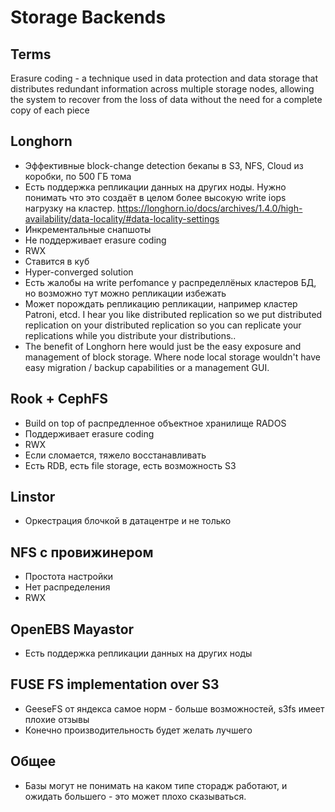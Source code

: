# Storage Backends
## Terms
Erasure coding - a technique used in data protection and data storage that distributes redundant information across multiple storage nodes, allowing the system to recover from the loss of data without the need for a complete copy of each piece

## Longhorn
- Эффективные block-change detection бекапы в S3, NFS, Cloud из коробки, по 500 ГБ тома
- Есть поддержка репликации данных на других ноды. Нужно понимать что это создаёт в целом более высокую write iops нагрузку на кластер. https://longhorn.io/docs/archives/1.4.0/high-availability/data-locality/#data-locality-settings
- Инкрементальные снапшоты
- Не поддерживает erasure coding
- RWX
- Ставится в куб
- Hyper-converged solution
- Есть жалобы на write perfomance у распределлёных кластеров БД, но возможно тут можно репликации избежать
- Может порождать репликацию репликации, например кластер Patroni, etcd.  I hear you like distributed replication so we put distributed replication on your distributed replication so you can replicate your replications while you distribute your distributions..
- The benefit of Longhorn here would just be the easy exposure and management of block storage. Where node local storage wouldn't have easy migration / backup capabilities or a management GUI. 

## Rook + CephFS
- Build on top of распредленное объектное хранилище RADOS
- Поддерживает erasure coding
- RWX
- Если сломается, тяжело восстанавливать
- Есть RDB, есть file storage, есть возможность S3

## Linstor
- Оркестрация блочкой в датацентре и не только

## NFS с провижинером
- Простота настройки
- Нет распределения
- RWX

## OpenEBS Mayastor
- Есть поддержка репликации данных на других ноды

## FUSE FS implementation over S3 
- GeeseFS от яндекса самое норм - больше возможностей, s3fs имеет плохие отзывы
- Конечно производительность будет желать лучшего

## Общее
- Базы могут не понимать на каком типе сторадж работают, и ожидать большего - это может плохо сказываться.
